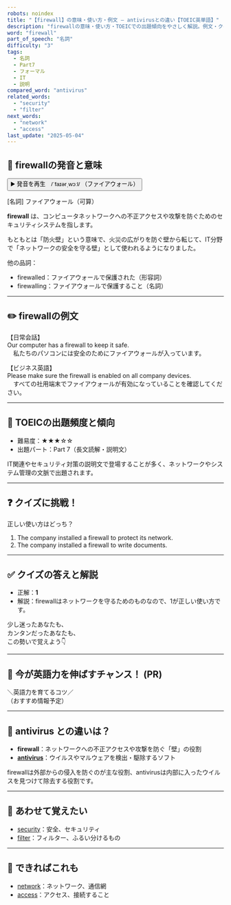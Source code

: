 ```yaml
---
robots: noindex
title: "【firewall】の意味・使い方・例文 ― antivirusとの違い【TOEIC英単語】"
description: "firewallの意味・使い方・TOEICでの出題傾向をやさしく解説。例文・クイズ付きでantivirusとの違いもわかりやすく学べます。"
word: "firewall"
part_of_speech: "名詞"
difficulty: "3"
tags:
  - 名詞
  - Part7
  - フォーマル
  - IT
  - 説明
compared_word: "antivirus"
related_words:
  - "security"
  - "filter"
next_words:
  - "network"
  - "access"
last_update: "2025-05-04"
---
```


## 🔰 firewallの発音と意味

<button class="play-audio" onclick="playTTS('firewall')">
  <span class="play-audio-main">
    ▶️ 発音を再生　/ˈfaɪərˌwɔːl/
  </span>
  <span class="play-audio-sub">
    （ファイアウォール）
  </span>
</button>

[名詞] ファイアウォール（可算）

**firewall** は、コンピュータネットワークへの不正アクセスや攻撃を防ぐためのセキュリティシステムを指します。

もともとは「防火壁」という意味で、火災の広がりを防ぐ壁から転じて、IT分野で「ネットワークの安全を守る壁」として使われるようになりました。

他の品詞：  
- firewalled：ファイアウォールで保護された（形容詞）
- firewalling：ファイアウォールで保護すること（名詞）

---

## ✏️ firewallの例文

【日常会話】  
Our computer has a firewall to keep it safe.  
　私たちのパソコンには安全のためにファイアウォールが入っています。

【ビジネス英語】  
Please make sure the firewall is enabled on all company devices.  
　すべての社用端末でファイアウォールが有効になっていることを確認してください。

---

## 🎯 TOEICの出題頻度と傾向

- 難易度：★★★☆☆
- 出題パート：Part 7（長文読解・説明文）

IT関連やセキュリティ対策の説明文で登場することが多く、ネットワークやシステム管理の文脈で出題されます。

---

## ❓ クイズに挑戦！

正しい使い方はどっち？

1. The company installed a firewall to protect its network.  
2. The company installed a firewall to write documents.

---

## ✅ クイズの答えと解説

- 正解：**1**
- 解説：firewallはネットワークを守るためのものなので、1が正しい使い方です。

少し迷ったあなたも、  
カンタンだったあなたも、  
この勢いで覚えよう👇️

---

## 🚀 今が英語力を伸ばすチャンス！ (PR)

<div class="info-center">
＼英語力を育てるコツ／<br>  
（おすすめ情報予定）
</div>

---

## 🤔  antivirus との違いは？

- **firewall**：ネットワークへの不正アクセスや攻撃を防ぐ「壁」の役割
- **[antivirus](/word/antivirus/)**：ウイルスやマルウェアを検出・駆除するソフト

firewallは外部からの侵入を防ぐのが主な役割、antivirusは内部に入ったウイルスを見つけて除去する役割です。

---

## 🧩 あわせて覚えたい

- [security](/word/security/)：安全、セキュリティ
- [filter](/word/filter/)：フィルター、ふるい分けるもの

---

## 📖 できればこれも

- [network](/word/network/)：ネットワーク、通信網
- [access](/word/access/)：アクセス、接続すること

<!-- cvid: aid02_bid04 -->
